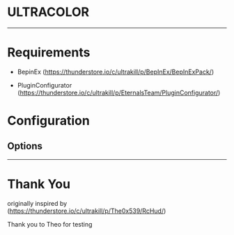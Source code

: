 # ULTRACOLOR 
---

# Requirements

- BepinEx (https://thunderstore.io/c/ultrakill/p/BepInEx/BepInExPack/)

- PluginConfigurator (https://thunderstore.io/c/ultrakill/p/EternalsTeam/PluginConfigurator/)

# Configuration

## Options

---

# Thank You

originally inspired by (https://thunderstore.io/c/ultrakill/p/The0x539/RcHud/)

Thank you to Theo for testing